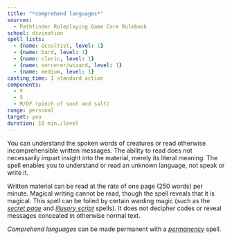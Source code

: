 ```yaml
---
title: "*comprehend languages*"
sources:
  - Pathfinder Roleplaying Game Core Rulebook
school: divination
spell_lists:
  - {name: occultist, level: 1}
  - {name: bard, level: 1}
  - {name: cleric, level: 1}
  - {name: sorcerer/wizard, level: 1}
  - {name: medium, level: 1}
casting_time: 1 standard action
components:
  - V
  - S
  - M/DF (pinch of soot and salt)
range: personal
target: you
duration: 10 min./level
---
```


You can understand the spoken words of creatures or read otherwise incomprehensible written messages. The ability to read does not necessarily impart insight into the material, merely its literal meaning. The spell enables you to understand or read an unknown language, not speak or write it.

Written material can be read at the rate of one page (250 words) per minute. Magical writing cannot be read, though the spell reveals that it is magical. This spell can be foiled by certain warding magic (such as the [*secret page*](/spells/secret-page/) and [*illusory script*](/spells/illusory-script/) spells). It does not decipher codes or reveal messages concealed in otherwise normal text.

*Comprehend languages* can be made permanent with a [*permanency*](/spells/permanency/) spell.

